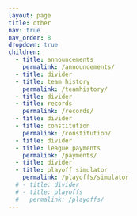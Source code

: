 ```yaml
---
layout: page
title: other
nav: true
nav_order: 8
dropdown: true
children:
  - title: announcements
    permalink: /announcements/
  - title: divider
  - title: team history
    permalink: /teamhistory/
  - title: divider
  - title: records
    permalink: /records/
  - title: divider
  - title: constitution
    permalink: /constitution/
  - title: divider
  - title: league payments
    permalink: /payments/
  - title: divider
  - title: playoff simulator
    permalink: /playoffs/simulator
  # - title: divider
  # - title: playoffs
  #   permalink: /playoffs/
---
```

